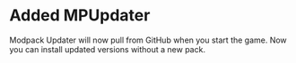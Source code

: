 # Added MPUpdater
Modpack Updater will now pull from GitHub when you start the game.
Now you can install updated versions without a new pack.